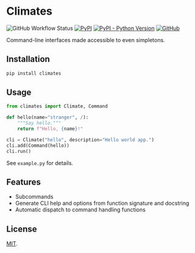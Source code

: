 Climates
========

![GitHub Workflow Status](https://img.shields.io/github/workflow/status/lggruspe/climates/Python%20package)
[![PyPI](https://img.shields.io/pypi/v/climates)](https://pypi.org/project/climates/)
[![PyPI - Python Version](https://img.shields.io/pypi/pyversions/climates)](https://pypi.org/project/climates/)
[![GitHub](https://img.shields.io/github/license/lggruspe/climates)](./LICENSE)

Command-line interfaces made accessible to even simpletons.

Installation
------------

```bash
pip install climates
```

Usage
-----

```python
from climates import Climate, Command

def hello(name="stranger", /):
    """Say hello."""
    return f"Hello, {name}!"

cli = Climate("hello", description="Hello world app.")
cli.add(Command(hello))
cli.run()
```

See `example.py` for details.

Features
--------

- Subcommands
- Generate CLI help and options from function signature and docstring
- Automatic dispatch to command handling functions

License
-------

[MIT](./LICENSE).
